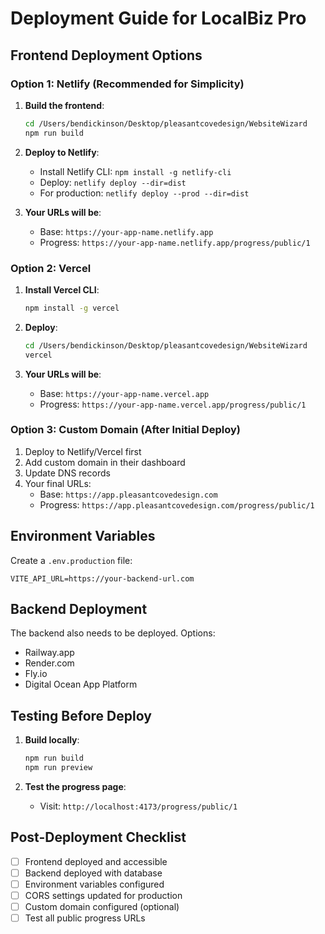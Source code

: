 # Deployment Guide for LocalBiz Pro

## Frontend Deployment Options

### Option 1: Netlify (Recommended for Simplicity)

1. **Build the frontend**:
   ```bash
   cd /Users/bendickinson/Desktop/pleasantcovedesign/WebsiteWizard
   npm run build
   ```

2. **Deploy to Netlify**:
   - Install Netlify CLI: `npm install -g netlify-cli`
   - Deploy: `netlify deploy --dir=dist`
   - For production: `netlify deploy --prod --dir=dist`

3. **Your URLs will be**:
   - Base: `https://your-app-name.netlify.app`
   - Progress: `https://your-app-name.netlify.app/progress/public/1`

### Option 2: Vercel

1. **Install Vercel CLI**:
   ```bash
   npm install -g vercel
   ```

2. **Deploy**:
   ```bash
   cd /Users/bendickinson/Desktop/pleasantcovedesign/WebsiteWizard
   vercel
   ```

3. **Your URLs will be**:
   - Base: `https://your-app-name.vercel.app`
   - Progress: `https://your-app-name.vercel.app/progress/public/1`

### Option 3: Custom Domain (After Initial Deploy)

1. Deploy to Netlify/Vercel first
2. Add custom domain in their dashboard
3. Update DNS records
4. Your final URLs:
   - Base: `https://app.pleasantcovedesign.com`
   - Progress: `https://app.pleasantcovedesign.com/progress/public/1`

## Environment Variables

Create a `.env.production` file:
```env
VITE_API_URL=https://your-backend-url.com
```

## Backend Deployment

The backend also needs to be deployed. Options:
- Railway.app
- Render.com
- Fly.io
- Digital Ocean App Platform

## Testing Before Deploy

1. **Build locally**:
   ```bash
   npm run build
   npm run preview
   ```

2. **Test the progress page**:
   - Visit: `http://localhost:4173/progress/public/1`

## Post-Deployment Checklist

- [ ] Frontend deployed and accessible
- [ ] Backend deployed with database
- [ ] Environment variables configured
- [ ] CORS settings updated for production
- [ ] Custom domain configured (optional)
- [ ] Test all public progress URLs 